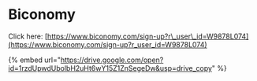 # Biconomy

Click here: [https://www.biconomy.com/sign-up?r\_user\_id=W9878L074](https://www.biconomy.com/sign-up?r_user_id=W9878L074)

{% embed url="https://drive.google.com/open?id=1rzdUpwdUbolbH2uHt6wY15Z1ZnSegeDw&usp=drive_copy" %}
